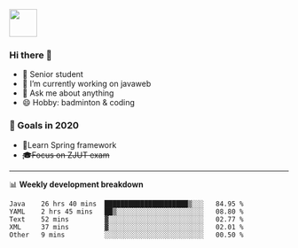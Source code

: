 <img src="https://github.com/egoist/egoist/raw/master/balloon.gif" width="50">

### Hi there 🐏

- 🌱 Senior student
- 🔭 I’m currently working on javaweb
- 💬 Ask me about anything
- 😄 Hobby: badminton & coding

### 🚀 Goals in 2020
+ 🍃Learn Spring framework
+ ~~🎓Focus on ZJUT exam~~
-------

📊 **Weekly development breakdown**
<!--START_SECTION:waka-->
```text
Java    26 hrs 40 mins  █████████████████████▒░░░   84.95 % 
YAML    2 hrs 45 mins   ██▒░░░░░░░░░░░░░░░░░░░░░░   08.80 % 
Text    52 mins         ▓░░░░░░░░░░░░░░░░░░░░░░░░   02.77 % 
XML     37 mins         ▓░░░░░░░░░░░░░░░░░░░░░░░░   02.01 % 
Other   9 mins          ░░░░░░░░░░░░░░░░░░░░░░░░░   00.50 % 
```
<!--END_SECTION:waka-->
